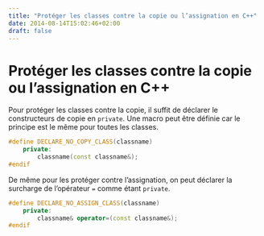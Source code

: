 ```yaml
---
title: "Protéger les classes contre la copie ou l’assignation en C++"
date: 2014-08-14T15:02:46+02:00
draft: false
---
```


# Protéger les classes contre la copie ou l’assignation en C++

Pour protéger les classes contre la copie, il suffit de déclarer le constructeurs de copie en `private`. Une macro peut être définie car le principe est le même pour toutes les classes.

```c++
#define DECLARE_NO_COPY_CLASS(classname)  
    private:                              
        classname(const classname&);
#endif
```

De même pour les protéger contre l’assignation, on peut déclarer la surcharge de l’opérateur `=` comme étant `private`.

```c++
#define DECLARE_NO_ASSIGN_CLASS(classname)  
    private:                                
        classname& operator=(const classname&);
#endif
```
